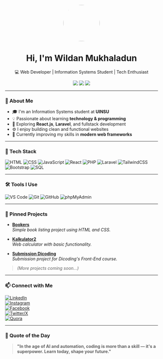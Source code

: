 <p align="center">
  <img src="https://avatars.githubusercontent.com/u/000000?v=4" width="120" style="border-radius: 50%" />
</p>

<h1 align="center">Hi, I'm Wildan Mukhaladun</h1>
<p align="center">💻 Web Developer | Information Systems Student | Tech Enthusiast</p>

<p align="center">
  <img src="https://img.shields.io/badge/Code-Passion-red?style=flat&logo=visualstudiocode&logoColor=white" />
  <img src="https://img.shields.io/badge/Tech-Lover-informational?style=flat&logo=code&logoColor=white" />
  <img src="https://img.shields.io/badge/AI-Ready-7F00FF?style=flat&logo=openai&logoColor=white" />
</p>

---

### 🚀 About Me
- 🎓 I'm an Information Systems student at **UINSU**
- 💡 Passionate about learning **technology & programming**
- 🔭 Exploring **React.js**, **Laravel**, and fullstack development
- ⚙️ I enjoy building clean and functional websites
- 🌱 Currently improving my skills in **modern web frameworks**

---

### 🧰 Tech Stack
![HTML](https://img.shields.io/badge/-HTML5-E34F26?style=flat&logo=html5&logoColor=white)
![CSS](https://img.shields.io/badge/-CSS3-1572B6?style=flat&logo=css3)
![JavaScript](https://img.shields.io/badge/-JavaScript-F7DF1E?style=flat&logo=javascript&logoColor=black)
![React](https://img.shields.io/badge/-React-61DAFB?style=flat&logo=react&logoColor=black)
![PHP](https://img.shields.io/badge/-PHP-777BB4?style=flat&logo=php&logoColor=white)
![Laravel](https://img.shields.io/badge/-Laravel-F55247?style=flat&logo=laravel&logoColor=white)
![TailwindCSS](https://img.shields.io/badge/-Tailwind-38B2AC?style=flat&logo=tailwindcss)
![Bootstrap](https://img.shields.io/badge/-Bootstrap-7952B3?style=flat&logo=bootstrap&logoColor=white)
![SQL](https://img.shields.io/badge/-SQL-4479A1?style=flat&logo=mysql&logoColor=white)

---

### 🛠 Tools I Use
![VS Code](https://img.shields.io/badge/-VS%20Code-007ACC?style=flat&logo=visualstudiocode&logoColor=white)
![Git](https://img.shields.io/badge/-Git-F05032?style=flat&logo=git&logoColor=white)
![GitHub](https://img.shields.io/badge/-GitHub-181717?style=flat&logo=github)
![phpMyAdmin](https://img.shields.io/badge/-phpMyAdmin-F89C0E?style=flat&logo=phpmyadmin&logoColor=white)

---

### 📌 Pinned Projects

- [**Bookers**](https://wildanmkhdev.github.io/bookers/)  
  *Simple book listing project using HTML and CSS.*

- [**Kalkulator2**](https://wildanmkhdev.github.io/kalkulator2/)  
  *Web calculator with basic functionality.*

- [**Submission Dicoding**](https://wildanmkhdev.github.io/Tugas-Submission-Dicoding/)  
  *Submission project for Dicoding's Front-End course.*

> *(More projects coming soon...)*

---

### 📫 Connect with Me
[![LinkedIn](https://img.shields.io/badge/-LinkedIn-blue?style=flat&logo=linkedin)](https://www.linkedin.com/in/wildan-mukhaladun)  
[![Instagram](https://img.shields.io/badge/-Instagram-E4405F?style=flat&logo=instagram&logoColor=white)](https://www.instagram.com/yourusername)  
[![Facebook](https://img.shields.io/badge/-Facebook-1877F2?style=flat&logo=facebook&logoColor=white)](https://www.facebook.com/yourusername)  
[![Twitter/X](https://img.shields.io/badge/-X-black?style=flat&logo=twitter&logoColor=white)](https://twitter.com/yourusername)  
[![Quora](https://img.shields.io/badge/-Quora-B92B27?style=flat&logo=quora&logoColor=white)](https://www.quora.com/profile/yourusername)

---

### 🧠 Quote of the Day
> **"In the age of AI and automation, coding is more than a skill — it's a superpower. Learn today, shape your future."**
